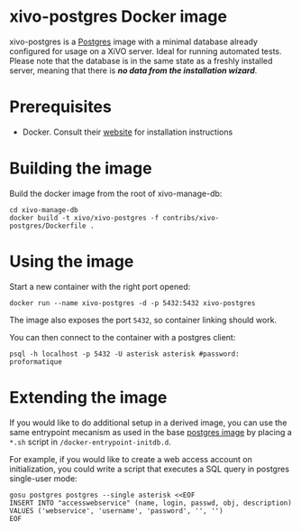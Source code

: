 xivo-postgres Docker image
==========================

xivo-postgres is a [Postgres](http://postgresql.org) image with a minimal database already configured for usage on a
XiVO server. Ideal for running automated tests. Please note that the database is in the same state as a freshly
installed server, meaning that there is ***no data from the installation wizard***. 

Prerequisites
=============

 * Docker. Consult their [website](http://docs.docker.com/installation/) for installation instructions

Building the image
==================

Build the docker image from the root of xivo-manage-db:

    cd xivo-manage-db
    docker build -t xivo/xivo-postgres -f contribs/xivo-postgres/Dockerfile .

Using the image
===============

Start a new container with the right port opened:

    docker run --name xivo-postgres -d -p 5432:5432 xivo-postgres

The image also exposes the port ```5432```, so container linking should work.

You can then connect to the container with a postgres client:

    psql -h localhost -p 5432 -U asterisk asterisk #password: proformatique

Extending the image
===================

If you would like to do additional setup in a derived image, you can use the same entrypoint mecanism
as used in the base [postgres image](https://registry.hub.docker.com/_/postgres/) by placing
a ```*.sh``` script in ```/docker-entrypoint-initdb.d```. 

For example, if you would like to create a web access account on initialization, you could write a script that executes
a SQL query in postgres single-user mode:

    gosu postgres postgres --single asterisk <<EOF
    INSERT INTO "accesswebservice" (name, login, passwd, obj, description) VALUES ('webservice', 'username', 'password', '', '')
    EOF
